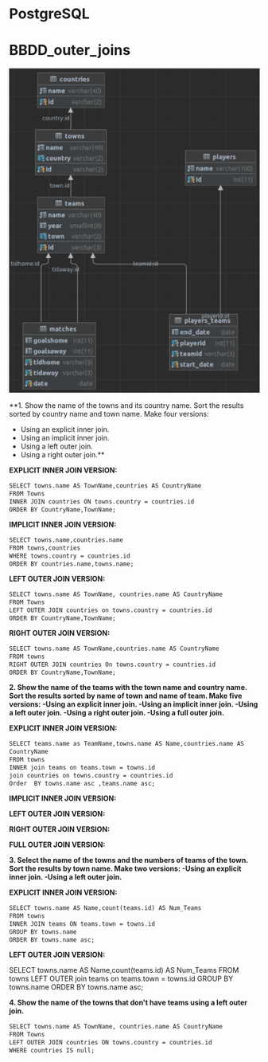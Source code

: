 # PostgreSQL


# BBDD_outer_joins

![](https://github.com/zazi479/-PostgreSQL/blob/054b0cfa57bd9e839ee6c5712184f1b6634c9d8b/mapa%20bases%20postgre.png)


**1. Show the name of the towns and its country name. Sort the results sorted by country name and town name. Make four versions:
- Using an explicit inner join.
- Using an implicit inner join.
- Using a left outer join.
- Using a right outer join.**


**EXPLICIT INNER JOIN VERSION:**
```
SELECT towns.name AS TownName,countries AS CountryName
FROM Towns
INNER JOIN countries ON towns.country = countries.id
ORDER BY CountryName,TownName;
```

**IMPLICIT INNER JOIN VERSION:**
```
SELECT towns.name,countries.name
FROM towns,countries
WHERE towns.country = countries.id
ORDER BY countries.name,towns.name;
```

**LEFT OUTER JOIN VERSION:**
```
SELECT towns.name AS TownName, countries.name AS CountryName
FROM Towns
LEFT OUTER JOIN countries on towns.country = countries.id
ORDER BY CountryName,TownName;
```

**RIGHT OUTER JOIN VERSION:**
```
SELECT towns.name AS TownName,countries.name AS CountryName
FROM towns
RIGHT OUTER JOIN countries On towns.country = countries.id
ORDER BY CountryName,TownName;
```


**2. Show the name of the teams with the town name and country name. Sort the results sorted by name of town and name of team. Make five versions:
-Using an explicit inner join.
-Using an implicit inner join.
-Using a left outer join.
-Using a right outer join.
-Using a full outer join.**


**EXPLICIT INNER JOIN VERSION:**
```
SELECT teams.name as TeamName,towns.name AS Name,countries.name AS CountryName
FROM towns
INNER join teams on teams.town = towns.id 
join countries on towns.country = countries.id
Order  BY towns.name asc ,teams.name asc;
```

**IMPLICIT INNER JOIN VERSION:**


**LEFT OUTER JOIN VERSION:**


**RIGHT OUTER JOIN VERSION:**


**FULL OUTER JOIN VERSION:**


**3. Select the name of the towns and the numbers of teams of the town. Sort the results by town name. Make two versions:
-Using an explicit inner join.
-Using a left outer join.**

**EXPLICIT INNER JOIN VERSION:**
```
SELECT towns.name AS Name,count(teams.id) AS Num_Teams
FROM towns
INNER JOIN teams ON teams.town = towns.id
GROUP BY towns.name
ORDER BY towns.name asc;
```

**LEFT OUTER JOIN VERSION:**

SELECT towns.name AS Name,count(teams.id) AS Num_Teams
FROM towns
LEFT OUTER join teams on teams.town = towns.id
GROUP BY towns.name 
ORDER BY towns.name asc;


**4. Show the name of the towns that don't have teams using a left outer join.**

```
SELECT towns.name AS TownName, countries.name AS CountryName
FROM Towns
LEFT OUTER JOIN countries ON towns.country = countries.id
WHERE countries IS null;
```





